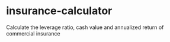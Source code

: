 # insurance-calculator
Calculate the leverage ratio, cash value and annualized return of commercial insurance
